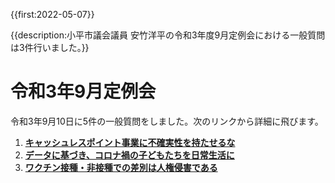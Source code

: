 {{first:2022-05-07}}

{{description:小平市議会議員 安竹洋平の令和3年度9月定例会における一般質問は3件行いました。}}

# 令和3年9月定例会

令和3年9月10日に5件の一般質問をしました。次のリンクから詳細に飛びます。


1. **[キャッシュレスポイント事業に不確実性を持たせるな](./1-cashless-point-gamble.md)**
1. **[データに基づき、コロナ禍の子どもたちを日常生活に](./2-corona-kodomo-nitijo.md)**
1. **[ワクチン接種・非接種での差別は人権侵害である](./3-vaccine-sabetu-jinkensingai.md)**
